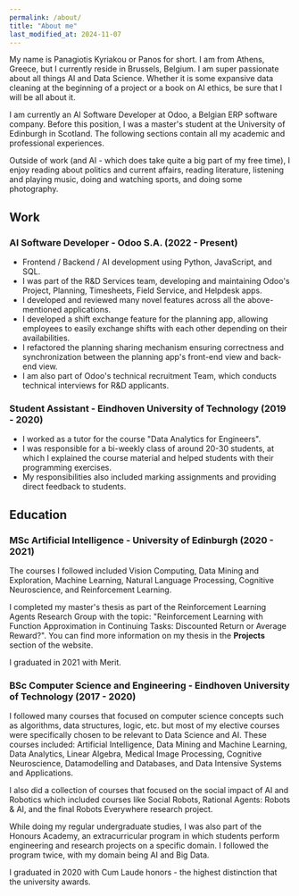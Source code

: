 ```yaml
---
permalink: /about/
title: "About me"
last_modified_at: 2024-11-07
---
```


My name is Panagiotis Kyriakou or Panos for short. I am from Athens, Greece, but I currently reside in Brussels, Belgium. I am super passionate about all things AI and Data Science. Whether it is some expansive data cleaning at the beginning of a project or a book on AI ethics, be sure that I will be all about it.

I am currently an AI Software Developer at Odoo, a Belgian ERP software company. Before this position, I was a master's student at the University of Edinburgh in Scotland. The following sections contain all my academic and professional experiences.

Outside of work (and AI - which does take quite a big part of my free time), I enjoy reading about politics and current affairs, reading literature, listening and playing music, doing and watching sports, and doing some photography.

## Work

### AI Software Developer - Odoo S.A. (2022 - Present)

* Frontend / Backend / AI development using Python, JavaScript, and SQL.
* I was part of the R&D Services team, developing and maintaining Odoo's Project, Planning, Timesheets, Field Service, and Helpdesk apps.
* I developed and reviewed many novel features across all the above-mentioned applications.
* I developed a shift exchange feature for the planning app, allowing employees to easily exchange shifts with each other depending on their availabilities.
* I refactored the planning sharing mechanism ensuring correctness and synchronization between the planning app's front-end view and back-end view.
* I am also part of Odoo's technical recruitment Team, which conducts technical interviews for R&D applicants.

### Student Assistant - Eindhoven University of Technology (2019 - 2020)

* I worked as a tutor for the course "Data Analytics for Engineers".
* I was responsible for a bi-weekly class of around 20-30 students, at which I explained the course material and helped students with their programming exercises.
* My responsibilities also included marking assignments and providing direct feedback to students.

## Education

### MSc Artificial Intelligence - University of Edinburgh (2020 - 2021)

The courses I followed included Vision Computing, Data Mining and Exploration, Machine Learning, Natural Language Processing, Cognitive Neuroscience, and Reinforcement Learning.

I completed my master's thesis as part of the Reinforcement Learning Agents Research Group with the topic: "Reinforcement Learning with Function Approximation in Continuing Tasks: Discounted Return or Average Reward?". You can find more information on my thesis in the **Projects** section of the website.

I graduated in 2021 with Merit.

### BSc Computer Science and Engineering - Eindhoven University of Technology (2017 - 2020)

I followed many courses that focused on computer science concepts such as algorithms, data structures, logic, etc. but most of my elective courses were specifically chosen to be relevant to Data Science and AI. These courses included: Artificial Intelligence, Data Mining and Machine Learning, Data Analytics, Linear Algebra, Medical Image Processing, Cognitive Neuroscience, Datamodelling and Databases, and Data Intensive Systems and Applications.

I also did a collection of courses that focused on the social impact of AI and Robotics which included courses like Social Robots, Rational Agents: Robots & AI, and the final Robots Everywhere research project.

While doing my regular undergraduate studies, I was also part of the Honours Academy, an extracurricular program in which students perform engineering and research projects on a specific domain. I followed the program twice, with my domain being AI and Big Data.

I graduated in 2020 with Cum Laude honors - the highest distinction that the university awards.
